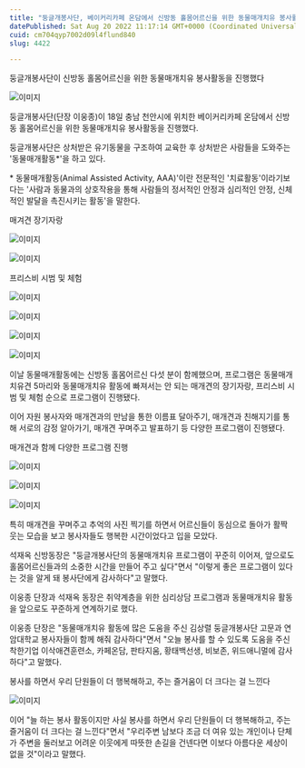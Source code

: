 ```yaml
---
title: "둥글개봉사단, 베이커리카페 온담에서 신방동 홀몸어르신을 위한 동물매개치유 봉사활동 진행"
datePublished: Sat Aug 20 2022 11:17:14 GMT+0000 (Coordinated Universal Time)
cuid: cm704qyp7002d09l4flund840
slug: 4422

---
```



둥글개봉사단이 신방동 홀몸어르신을 위한 동물매개치유 봉사활동을 진행했다

![이미지](https://cdn.hashnode.com/res/hashnode/image/upload/v1739257039935/11f3e163-c4ad-4d22-962b-057c8c076d81.jpeg)

둥글개봉사단(단장 이웅종)이 18일 충남 천안시에 위치한 베이커리카페 온담에서 신방동 홀몸어르신을 위한 동물매개치유 봉사활동을 진행했다.

둥글개봉사단은 상처받은 유기동물을 구조하여 교육한 후 상처받은 사람들을 도와주는 '동물매개활동*'을 하고 있다.

* 동물매개활동(Animal Assisted Activity, AAA)'이란 전문적인 '치료활동'이라기보다는 '사람과 동물과의 상호작용을 통해 사람들의 정서적인 안정과 심리적인 안정, 신체적인 발달을 촉진시키는 활동'을 말한다.

매겨견 장기자랑

![이미지](https://cdn.hashnode.com/res/hashnode/image/upload/v1739257041740/2f85dc53-d0f2-4497-9d6f-930390c2c6ab.jpeg)

![이미지](https://cdn.hashnode.com/res/hashnode/image/upload/v1739257044154/3ae79441-4913-408f-94a8-c6bf33ed248f.jpeg)

프리스비 시범 및 체험

![이미지](https://cdn.hashnode.com/res/hashnode/image/upload/v1739257046342/751a85c8-6665-4e18-8f85-f7972dba41ba.jpeg)

![이미지](https://cdn.hashnode.com/res/hashnode/image/upload/v1739257048717/2a843691-effa-472d-98e5-328c8c3dac0c.jpeg)

![이미지](https://cdn.hashnode.com/res/hashnode/image/upload/v1739257050693/19b4b25d-af3f-406f-aae0-e88cbaa64c73.jpeg)

![이미지](https://cdn.hashnode.com/res/hashnode/image/upload/v1739257052776/c40c8214-f731-42ba-a4c7-f171e363fc96.jpeg)

이날 동물매개활동에는 신방동 홀몸어르신 다섯 분이 함께했으며, 프로그램은 동물매개치유견 5마리와 동물매개치유 활동에 빠져서는 안 되는 매개견의 장기자랑, 프리스비 시범 및 체험 순으로 프로그램이 진행됐다.

이어 자원 봉사자와 매개견과의 만남을 통한 이름표 달아주기, 매개견과 친해지기를 통해 서로의 감정 알아가기, 매개견 꾸며주고 발표하기 등 다양한 프로그램이 진행됐다.

매개견과 함께 다양한 프로그램 진행

![이미지](https://cdn.hashnode.com/res/hashnode/image/upload/v1739257054911/8ac84887-7b44-4706-8ffc-b4d18d683643.jpeg)

![이미지](https://cdn.hashnode.com/res/hashnode/image/upload/v1739257056908/050d05b2-0cc4-48b6-9833-7651169ea154.jpeg)

![이미지](https://cdn.hashnode.com/res/hashnode/image/upload/v1739257058971/cd65c49f-1ec9-4217-9415-7335469a986b.jpeg)

특히 매개견을 꾸며주고 추억의 사진 찍기를 하면서 어르신들이 동심으로 돌아가 활짝 웃는 모습을 보고 봉사자들도 행복한 시간이었다고 입을 모았다.

석재옥 신방동장은 "둥글개봉사단의 동물매개치유 프로그램이 꾸준히 이어져, 앞으로도 홀몸어르신들과의 소중한 시간을 만들어 주고 싶다"면서 "이렇게 좋은 프로그램이 있다는 것을 알게 돼 봉사단에게 감사하다"고 말했다.

이웅종 단장과 석재옥 동장은 취약계층을 위한 심리상담 프로그램과 동물매개치유 활동을 앞으로도 꾸준하게 연계하기로 했다.

이웅종 단장은 "동물매개치유 활동에 많은 도움을 주신 김상렬 둥글개봉사단 고문과 연암대학교 봉사자들이 함께 해줘 감사하다"면서 "오늘 봉사를 할 수 있도록 도움을 주신 착한기업 이삭애견훈련소, 카페온담, 판타지움, 황태백선생, 비보존, 위드애니멀에 감사하다"고 말했다.

봉사를 하면서 우리 단원들이 더 행복해하고, 주는 즐거움이 더 크다는 걸 느낀다

![이미지](https://cdn.hashnode.com/res/hashnode/image/upload/v1739257061372/ccfff6ae-6541-4d48-8321-274d0d231c8c.jpeg)

이어 "늘 하는 봉사 활동이지만 사실 봉사를 하면서 우리 단원들이 더 행복해하고, 주는 즐거움이 더 크다는 걸 느낀다"면서 "우리주변 남보다 조금 더 여유 있는 개인이나 단체가 주변을 둘러보고 어려운 이웃에게 따뜻한 손길을 건넨다면 이보다 아름다운 세상이 없을 것"이라고 말했다.